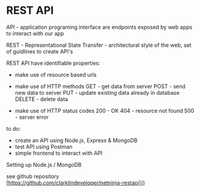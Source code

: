 REST API
=============================
API - application programing interface are endpoints exposed by web apps to interact with our app

REST - Representational State Transfer - architectural style of the web, set of guidlines to create API's

REST API have identifiable properties:

* make use of resource based urls

* make use of HTTP methods
GET - get data from server
POST - send new data to server
PUT - update existing data already in database
DELETE - delete data

* make use of HTTP status codes
200 - OK
404 - resource not found
500 - server error

to do: 
* create an API using Node.js, Express & MongoDB
* test API using Postman
* simple frontend to interact with API


Setting up Node.js / MongoDB

see github repository  
[https://github.com/clarklindeveloper/netninja-restapi]()